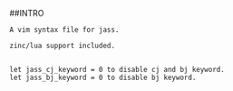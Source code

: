 ##INTRO

    A vim syntax file for jass. 

    zinc/lua support included.


    let jass_cj_keyword = 0 to disable cj and bj keyword.
    let jass_bj_keyword = 0 to disable bj keyword.



